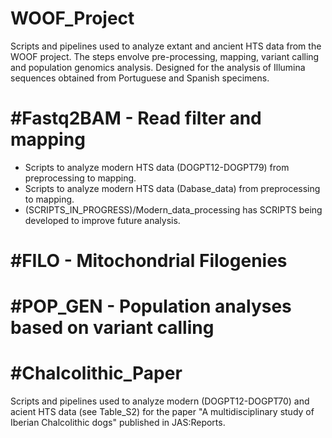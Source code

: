 # WOOF_Project
Scripts and pipelines used to analyze extant and ancient HTS data from the WOOF project. The steps envolve pre-processing, mapping, variant calling and population genomics analysis. Designed for the analysis of Illumina sequences obtained from Portuguese and Spanish specimens.

# #Fastq2BAM - Read filter and mapping
- Scripts to analyze modern HTS data (DOGPT12-DOGPT79) from preprocessing to mapping.
- Scripts to analyze modern HTS data (Dabase_data) from preprocessing to mapping.
- (SCRIPTS_IN_PROGRESS)/Modern_data_processing has SCRIPTS being developed to improve future analysis.

# #FILO - Mitochondrial Filogenies

# #POP_GEN - Population analyses based on variant calling

# #Chalcolithic_Paper
Scripts and pipelines used to analyze modern (DOGPT12-DOGPT70) and acient HTS data (see Table_S2) for the paper "A multidisciplinary study of Iberian Chalcolithic dogs" published in JAS:Reports.

